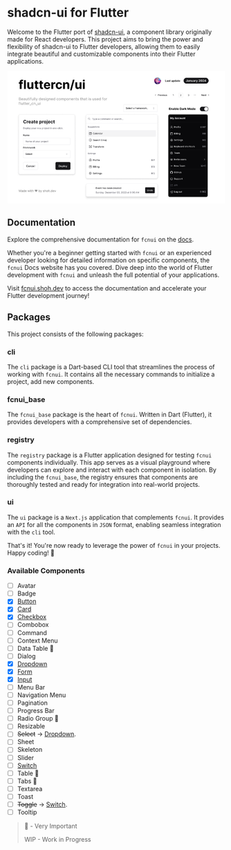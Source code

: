 # shadcn-ui for Flutter

Welcome to the Flutter port of [shadcn-ui](https://ui.shadcn.com/), a component library originally made for React
developers. This project aims to bring the power and flexibility of shadcn-ui to Flutter developers, allowing them to
easily integrate beautiful and customizable components into their Flutter applications.

![hero](ui/public/cover.png)

## Documentation

Explore the comprehensive documentation for `fcnui` on the [docs](https://fcnui.shoh.dev/docs/get_started).

Whether you're a beginner getting started with `fcnui` or an experienced developer looking for detailed information on
specific components, the `fcnui` Docs website has you covered. Dive deep into the world of Flutter development
with `fcnui` and unleash the full potential of your applications.

Visit [fcnui.shoh.dev](https://fcnui.shoh.dev) to access the documentation and accelerate your Flutter development
journey!

## Packages

This project consists of the following packages:

### cli

The `cli` package is a Dart-based CLI tool that streamlines the process of working with `fcnui`. It contains all the
necessary commands to initialize a project, add new components.

### fcnui_base

The `fcnui_base` package is the heart of `fcnui`. Written in Dart (Flutter), it provides developers with a comprehensive
set of dependencies.

### registry

The `registry` package is a Flutter application designed for testing `fcnui` components individually. This app serves as
a visual playground where developers can explore and interact with each component in isolation. By including
the `fcnui_base`, the registry ensures that components are thoroughly tested and ready for integration into real-world
projects.

### ui

The `ui` package is a `Next.js` application that complements `fcnui`. It provides an `API` for all the components
in `JSON` format, enabling seamless integration with the `cli` tool.

That's it! You're now ready to leverage the power of `fcnui` in your projects. Happy coding! 🚀

### Available Components

- [ ] Avatar
- [ ] Badge
- [x] [Button](https://fcnui.shoh.dev/docs/components/button)
- [x] [Card](https://fcnui.shoh.dev/docs/components/card)
- [x] [Checkbox](https://fcnui.shoh.dev/docs/components/checkbox)
- [ ] Combobox
- [ ] Command
- [ ] Context Menu
- [ ] Data Table 🚀
- [ ] Dialog
- [x] [Dropdown](https://fcnui.shoh.dev/docs/components/dropdown)
- [x] [Form](https://fcnui.shoh.dev/docs/components/form)
- [x] [Input](https://fcnui.shoh.dev/docs/components/input)
- [ ] Menu Bar
- [ ] Navigation Menu
- [ ] Pagination
- [ ] Progress Bar
- [ ] Radio Group 🚀
- [ ] Resizable
- [ ] ~~Select~~ -> [Dropdown](https://fcnui.shoh.dev/docs/components/dropdown).
- [ ] Sheet
- [ ] Skeleton
- [ ] Slider
- [ ] [Switch](https://fcnui.shoh.dev/docs/components/switch)
- [ ] Table 🚀
- [ ] Tabs 🚀
- [ ] Textarea
- [ ] Toast
- [ ] ~~Toggle~~ -> [Switch](https://fcnui.shoh.dev/docs/components/switch).
- [ ] Tooltip

> 🚀 - Very Important
>
> WIP - Work in Progress